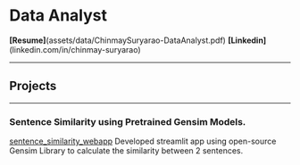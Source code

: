 # Data Analyst

**[Resume]**(assets/data/ChinmaySuryarao-DataAnalyst.pdf)
**[Linkedin]**(linkedin.com/in/chinmay-suryarao)

---
## Projects
---
### Sentence Similarity using Pretrained Gensim Models.
[sentence_similarity_webapp](https://word2vecwebapp-6rjg6grjyvvhnhps9vgjqu.streamlit.app)
Developed streamlit app using open-source Gensim Library to calculate the similarity between 2 sentences.
